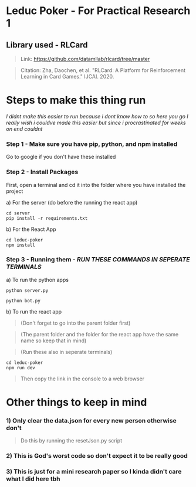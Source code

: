# Leduc Poker - For Practical Research 1

## Library used - RLCard

> Link: https://github.com/datamllab/rlcard/tree/master

> Citation: Zha, Daochen, et al. "RLCard: A Platform for Reinforcement Learning in Card Games." IJCAI. 2020.

# Steps to make this thing run

_I didnt make this easier to run because i dont know how to so here you go_
_I really wish i couldve made this easier but since i procrastinated for weeks on end couldnt_

### Step 1 - Make sure you have pip, python, and npm installed

Go to google if you don't have these installed

### Step 2 - Install Packages

First, open a terminal and cd it into the folder where you have installed the project

a) For the server (do before the running the react app)

```
cd server
pip install -r requirements.txt
```

b) For the React App

```
cd leduc-poker
npm install
```

### Step 3 - Running them - ***RUN THESE COMMANDS IN SEPERATE TERMINALS***

a) To run the python apps

```
python server.py
```

```
python bot.py
```

b) To run the react app

> (Don't forget to go into the parent folder first)

> (The parent folder and the folder for the react app have the same name so keep that in mind)

> (Run these also in seperate terminals)

```
cd leduc-poker
npm run dev
```

> Then copy the link in the console to a web browser

# Other things to keep in mind

### 1) Only clear the data.json for every new person otherwise don't

> Do this by running the resetJson.py script

### 2) This is God's worst code so don't expect it to be really good

### 3) This is just for a mini research paper so I kinda didn't care what I did here tbh

